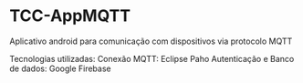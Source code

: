 # TCC-AppMQTT
Aplicativo android para comunicação com dispositivos via protocolo MQTT

Tecnologias utilizadas:
Conexão MQTT: Eclipse Paho
Autenticação e Banco de dados: Google Firebase

